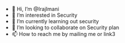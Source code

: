 - 👋 Hi, I’m @IrajImani
- 👀 I’m interested in Security
- 🌱 I’m currently learning out security
- 💞️ I’m looking to collaborate on Security plan 
- 📫 How to reach me by mailing me or link3                                                                                               

<!---
IrajImani/IrajImani is a ✨ special ✨ repository because its `README.md` (this file) appears on your GitHub profile.
You can click the Preview link to take a look at your changes.
--->
